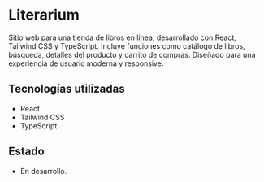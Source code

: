 # Literarium

Sitio web para una tienda de libros en línea, desarrollado con React, Tailwind CSS y TypeScript. Incluye funciones como catálogo de libros, búsqueda, detalles del producto y carrito de compras. Diseñado para una experiencia de usuario moderna y responsive.

## Tecnologías utilizadas

- React
- Tailwind CSS
- TypeScript

## Estado

- En desarrollo.
